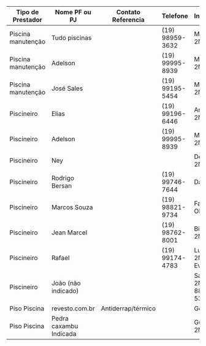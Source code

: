 | Tipo de Prestador  | Nome PF ou PJ          | Contato Referencia | Telefone        | Indicação               | Observ. |
| ------------------ | ---------------------- | ------------------ | --------------- | ----------------------- | ------- |
| Piscina manutenção | Tudo piscinas          |                    | (19) 98959-3632 | Marcelo 2M              |         |
| Piscina manutenção | Adelson                |                    | (19) 99995-8939 | Marcelo 2M              |         |
| Piscina manutenção | José Sales             |                    | (19) 99195-5454 | Marcelo 2M              |         |
| Piscineiro         | Elias                  |                    | (19) 99196-6446 | Ana Paula 2M            |         |
| Piscineiro         | Adelson                |                    | (19) 99995-8939 | Marcelo 2M              |         |
| Piscineiro         | Ney                    |                    |                 | Dennys 2M               |         |
| Piscineiro         | Rodrigo Bersan         |                    | (19) 99746-7644 | Daniela                 |         |
| Piscineiro         | Marcos Souza           |                    | (19) 98821-9734 | Fabio Oliveira          |         |
| Piscineiro         | Jean Marcel            |                    | (19) 98762-8001 | Bianca 2M               |         |
| Piscineiro         | Rafael                 |                    | (19) 99174-4783 | Lucas 2M/ Evandro       |         |
| Piscineiro         | João (não indicado)    |                    |                 | Sandro 2M (9. 8875 5300 |         |
| Piso Piscina       | revesto.com.br         | Antiderrap/térmico |                 | Gera 2M                 |         |
| Piso Piscina       | Pedra caxambu Indicada |                    |                 | Gui.Zini 2M             |         |